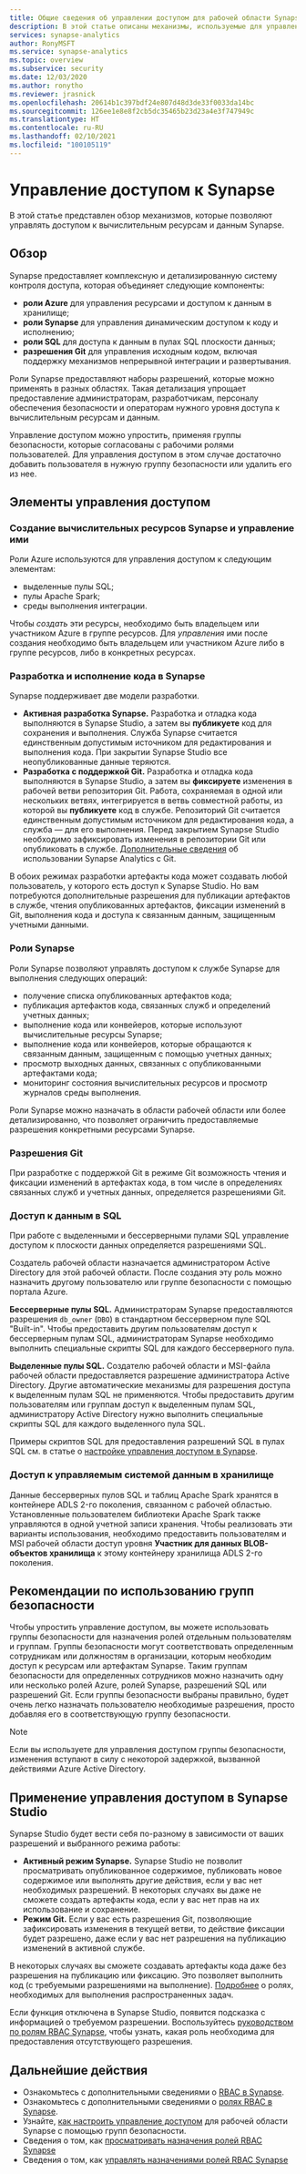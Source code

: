 ```yaml
---
title: Общие сведения об управлении доступом для рабочей области Synapse
description: В этой статье описаны механизмы, используемые для управления доступом к рабочей области Synapse, а также содержащимся в ней ресурсам и артефактам кода.
services: synapse-analytics
author: RonyMSFT
ms.service: synapse-analytics
ms.topic: overview
ms.subservice: security
ms.date: 12/03/2020
ms.author: ronytho
ms.reviewer: jrasnick
ms.openlocfilehash: 20614b1c397bdf24e807d48d3de33f0033da14bc
ms.sourcegitcommit: 126ee1e8e8f2cb5dc35465b23d23a4e3f747949c
ms.translationtype: HT
ms.contentlocale: ru-RU
ms.lasthandoff: 02/10/2021
ms.locfileid: "100105119"
---
```

# <a name="synapse-access-control"></a>Управление доступом к Synapse 

В этой статье представлен обзор механизмов, которые позволяют управлять доступом к вычислительным ресурсам и данным Synapse.  

## <a name="overview"></a>Обзор

Synapse предоставляет комплексную и детализированную систему контроля доступа, которая объединяет следующие компоненты: 
- **роли Azure** для управления ресурсами и доступом к данным в хранилище; 
- **роли Synapse** для управления динамическим доступом к коду и исполнению; 
- **роли SQL** для доступа к данным в пулах SQL плоскости данных; 
- **разрешения Git** для управления исходным кодом, включая поддержку механизмов непрерывной интеграции и развертывания.  

Роли Synapse предоставляют наборы разрешений, которые можно применять в разных областях. Такая детализация упрощает предоставление администраторам, разработчикам, персоналу обеспечения безопасности и операторам нужного уровня доступа к вычислительным ресурсам и данным.

Управление доступом можно упростить, применяя группы безопасности, которые согласованы с рабочими ролями пользователей. Для управления доступом в этом случае достаточно добавить пользователя в нужную группу безопасности или удалить его из нее.

## <a name="access-control-elements"></a>Элементы управления доступом

### <a name="creating-and-managing-synapse-compute-resources"></a>Создание вычислительных ресурсов Synapse и управление ими

Роли Azure используются для управления доступом к следующим элементам: 
- выделенные пулы SQL; 
- пулы Apache Spark; 
- среды выполнения интеграции. 

Чтобы *создать* эти ресурсы, необходимо быть владельцем или участником Azure в группе ресурсов. Для *управления* ими после создания необходимо быть владельцем или участником Azure либо в группе ресурсов, либо в конкретных ресурсах. 

### <a name="developing-and-executing-code-in-synapse"></a>Разработка и исполнение кода в Synapse 

Synapse поддерживает две модели разработки.

- **Активная разработка Synapse.** Разработка и отладка кода выполняются в Synapse Studio, а затем вы **публикуете** код для сохранения и выполнения.  Служба Synapse считается единственным допустимым источником для редактирования и выполнения кода.  При закрытии Synapse Studio все неопубликованные данные теряются.  
- **Разработка с поддержкой Git.** Разработка и отладка кода выполняются в Synapse Studio, а затем вы **фиксируете** изменения в рабочей ветви репозитория Git. Работа, сохраняемая в одной или нескольких ветвях, интегрируется в ветвь совместной работы, из которой вы **публикуете** код в службе. Репозиторий Git считается единственным допустимым источником для редактирования кода, а служба — для его выполнения. Перед закрытием Synapse Studio необходимо зафиксировать изменения в репозитории Git или опубликовать в службе. [Дополнительные сведения](../cicd/continuous-integration-deployment.md) об использовании Synapse Analytics с Git.

В обоих режимах разработки артефакты кода может создавать любой пользователь, у которого есть доступ к Synapse Studio. Но вам потребуются дополнительные разрешения для публикации артефактов в службе, чтения опубликованных артефактов, фиксации изменений в Git, выполнения кода и доступа к связанным данным, защищенным учетными данными.

### <a name="synapse-roles"></a>Роли Synapse

Роли Synapse позволяют управлять доступом к службе Synapse для выполнения следующих операций: 
- получение списка опубликованных артефактов кода; 
- публикация артефактов кода, связанных служб и определений учетных данных;
- выполнение кода или конвейеров, которые используют вычислительные ресурсы Synapse;
- выполнение кода или конвейеров, которые обращаются к связанным данным, защищенным с помощью учетных данных;
- просмотр выходных данных, связанных с опубликованными артефактами кода;
- мониторинг состояния вычислительных ресурсов и просмотр журналов среды выполнения.

Роли Synapse можно назначать в области рабочей области или более детализированно, что позволяет ограничить предоставляемые разрешения конкретными ресурсами Synapse.

### <a name="git-permissions"></a>Разрешения Git

При разработке с поддержкой Git в режиме Git возможность чтения и фиксации изменений в артефактах кода, в том числе в определениях связанных служб и учетных данных, определяется разрешениями Git.   
   
### <a name="accessing-data-in-sql"></a>Доступ к данным в SQL

При работе с выделенными и бессерверными пулами SQL управление доступом к плоскости данных определяется разрешениями SQL. 

Создатель рабочей области назначается администратором Active Directory для этой рабочей области. После создания эту роль можно назначить другому пользователю или группе безопасности с помощью портала Azure.

**Бессерверные пулы SQL.** Администраторам Synapse предоставляются разрешения `db_owner` (`DBO`) в стандартном бессерверном пуле SQL "Built-in". Чтобы предоставить другим пользователям доступ к бессерверным пулам SQL, администраторам Synapse необходимо выполнить специальные скрипты SQL для каждого бессерверного пула.  

**Выделенные пулы SQL.** Создателю рабочей области и MSI-файла рабочей области предоставляется разрешение администратора Active Directory.  Другие автоматические механизмы для разрешения доступа к выделенным пулам SQL не применяются. Чтобы предоставить другим пользователям или группам доступ к выделенным пулам SQL, администратору Active Directory нужно выполнить специальные скрипты SQL для каждого выделенного пула SQL.

Примеры скриптов SQL для предоставления разрешений SQL в пулах SQL см. в статье о [настройке управления доступом в Synapse](./how-to-set-up-access-control.md).  

 ### <a name="accessing-system-managed-data-in-storage"></a>Доступ к управляемым системой данным в хранилище

Данные бессерверных пулов SQL и таблиц Apache Spark хранятся в контейнере ADLS 2-го поколения, связанном с рабочей областью. Установленные пользователем библиотеки Apache Spark также управляются в одной учетной записи хранения. Чтобы реализовать эти варианты использования, необходимо предоставить пользователям и MSI рабочей области доступ уровня **Участник для данных BLOB-объектов хранилища** к этому контейнеру хранилища ADLS 2-го поколения.  

## <a name="using-security-groups-as-a-best-practice"></a>Рекомендации по использованию групп безопасности

Чтобы упростить управление доступом, вы можете использовать группы безопасности для назначения ролей отдельным пользователям и группам. Группы безопасности могут соответствовать определенным сотрудникам или должностям в организации, которым необходим доступ к ресурсам или артефактам Synapse.  Таким группам безопасности для определенных сотрудников можно назначить одну или несколько ролей Azure, ролей Synapse, разрешений SQL или разрешений Git. Если группы безопасности выбраны правильно, будет очень легко назначать пользователю необходимые разрешения, просто добавляя его в соответствующую группу безопасности. 

>[!Note]
>Если вы используете для управления доступом группы безопасности, изменения вступают в силу с некоторой задержкой, вызванной действиями Azure Active Directory. 

## <a name="access-control-enforcement-in-synapse-studio"></a>Применение управления доступом в Synapse Studio

Synapse Studio будет вести себя по-разному в зависимости от ваших разрешений и выбранного режима работы:
- **Активный режим Synapse.** Synapse Studio не позволит просматривать опубликованное содержимое, публиковать новое содержимое или выполнять другие действия, если у вас нет необходимых разрешений.  В некоторых случаях вы даже не сможете создать артефакты кода, если у вас нет прав на их использование и сохранение. 
- **Режим Git.** Если у вас есть разрешения Git, позволяющие зафиксировать изменения в текущей ветви, то действие фиксации будет разрешено, даже если у вас нет разрешения на публикацию изменений в активной службе.  

В некоторых случаях вы сможете создавать артефакты кода даже без разрешения на публикацию или фиксацию. Это позволяет выполнить код (с требуемыми разрешениями на выполнение). [Подробнее](./synapse-workspace-understand-what-role-you-need.md) о ролях, необходимых для выполнения распространенных задач. 

Если функция отключена в Synapse Studio, появится подсказка с информацией о требуемом разрешении. Воспользуйтесь [руководством по ролям RBAC Synapse](./synapse-workspace-synapse-rbac-roles.md#synapse-rbac-actions-and-the-roles-that-permit-them), чтобы узнать, какая роль необходима для предоставления отсутствующего разрешения.


## <a name="next-steps"></a>Дальнейшие действия

- Ознакомьтесь с дополнительными сведениями о [RBAC в Synapse](./synapse-workspace-synapse-rbac.md).
- Ознакомьтесь с дополнительными сведениями о [ролях RBAC в Synapse](./synapse-workspace-synapse-rbac-roles.md).
- Узнайте, [как настроить управление доступом](./how-to-set-up-access-control.md) для рабочей области Synapse с помощью групп безопасности.
- Сведения о том, как [просматривать назначения ролей RBAC Synapse](./how-to-review-synapse-rbac-role-assignments.md)
- Сведения о том, как [управлять назначениями ролей RBAC Synapse](./how-to-manage-synapse-rbac-role-assignments.md)
